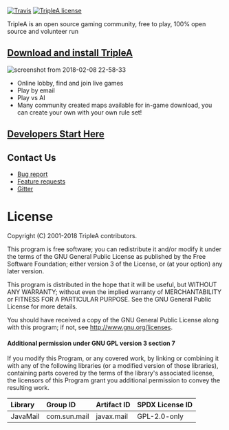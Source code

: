 [![Travis](https://img.shields.io/travis/triplea-game/triplea.svg?style=flat-square)](https://travis-ci.org/triplea-game/triplea)
[![TripleA license](https://img.shields.io/github/license/triplea-game/triplea.svg?style=flat-square)](https://github.com/triplea-game/triplea/blob/master/LICENSE)

TripleA is an open source gaming community, free to play, 100% open source and volunteer run

## [Download and install TripleA](http://triplea-game.org/download/)

![screenshot from 2018-02-08 22-58-33](https://user-images.githubusercontent.com/12397753/36015523-a4e28a24-0d23-11e8-84c0-c4bd0ee19ce0.png)

- Online lobby, find and join live games
- Play by email
- Play vs AI
- Many community created maps available for in-game download, you can create your own with your own rule set!

## [Developers Start Here](https://github.com/triplea-game/triplea/tree/master/docs/dev)

## Contact Us
- [Bug report](https://github.com/triplea-game/triplea/issues/new)
- [Feature requests](https://forums.triplea-game.org/category/42/feature-requests-and-ideas)
- [Gitter](https://gitter.im/triplea-game/social)


# License

Copyright (C) 2001-2018 TripleA contributors.

This program is free software; you can redistribute it and/or modify it under the terms of the GNU General Public License as published by the Free Software Foundation; either version 3 of the License, or (at your option) any later version.

This program is distributed in the hope that it will be useful, but WITHOUT ANY WARRANTY; without even the implied warranty of MERCHANTABILITY or FITNESS FOR A PARTICULAR PURPOSE. See the GNU General Public License for more details.

You should have received a copy of the GNU General Public License along with this program; if not, see http://www.gnu.org/licenses.

#### Additional permission under GNU GPL version 3 section 7

If you modify this Program, or any covered work, by linking or combining it with any of the following libraries (or a modified version of those libraries), containing parts covered by the terms of the library's associated license, the licensors of this Program grant you additional permission to convey the resulting work.

Library | Group ID | Artifact ID | SPDX License ID
:-- | :-- | :-- | :--
JavaMail | com.sun.mail | javax.mail | GPL-2.0-only
